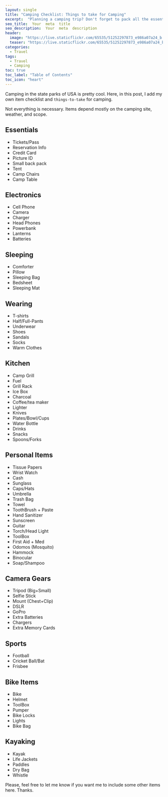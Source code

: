 ```yaml
---
layout: single
title: "Camping Checklist: Things to take for Camping"
excerpt:  "Planning a camping trip? Don't forget to pack all the essentials with this comprehensive camping checklist. From shelter and bedding to cooking equipment and first-aid supplies, we've got you covered."
seo_title:  Your  meta  title  
seo_description:  Your  meta  description
header:
  image: "https://live.staticflickr.com/65535/51252297873_e986a07a24_b.jpg"
  teaser: "https://live.staticflickr.com/65535/51252297873_e986a07a24_b.jpg"
categories:
  - Travel
tags:
  - Travel
  - Camping
toc: true
toc_label: "Table of Contents"
toc_icon: "heart"
---
```



Camping in the state parks of USA is pretty cool. Here, in this post, I add my own item checklist and `things-to-take` for camping.

Not everything is necessary. Items depend mostly on the camping site, weather, and scope.


## Essentials
* Tickets/Pass
* Reservation Info
* Credit Card
* Picture ID
* Small back pack
* Tent
* Camp Chairs
* Camp Table

## Electronics
* Cell Phone
* Camera
* Charger
* Head Phones
* Powerbank
* Lanterns
* Batteries

## Sleeping
* Comforter
* Pillow
* Sleeping Bag
* Bedsheet
* Sleeping Mat

## Wearing
* T-shirts
* Half/Full-Pants
* Underwear
* Shoes
* Sandals
* Socks
* Warm Clothes


## Kitchen
* Camp Grill
* Fuel
* Grill Rack
* Ice Box
* Charcoal
* Coffee/tea maker
* Lighter
* Knives
* Plates/Bowl/Cups
* Water Bottle
* Drinks
* Snacks
* Spoons/Forks


## Personal Items
* Tissue Papers
* Wrist Watch
* Cash
* Sunglass
* Caps/Hats
* Umbrella
* Trash Bag
* Towel
* ToothBrush + Paste
* Hand Sanitizer
* Sunscreen
* Guitar
* Torch/Head Light
* ToolBox
* First Aid + Med
* Odomos (Mosquito)
* Hammock
* Binocular
* Soap/Shampoo

## Camera Gears
* Tripod (Big+Small)
* Selfie Stick
* Mount (Chest+Clip)
* DSLR
* GoPro
* Extra Batteries
* Chargers
* Extra Memory Cards

## Sports
* Football
* Cricket Ball/Bat
* Frisbee


## Bike Items
* Bike
* Helmet
* ToolBox
* Pumper
* Bike Locks
* Lights
* Bike Bag

## Kayaking
* Kayak
* Life Jackets
* Paddles
* Dry Bag
* Whistle

Please, feel free to let me know if you want me to include some other items here. Thanks.
<!--stackedit_data:
eyJoaXN0b3J5IjpbNTE0NTk4MjA1LC0yMjcyMDYzNiwxNDgwND
UwNzU4XX0=
-->